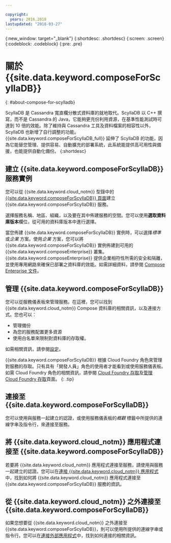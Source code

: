 ```yaml
---

copyright:
  years: 2016,2018
lastupdated: "2018-03-27"
---
```


{:new_window: target="_blank"}
{:shortdesc: .shortdesc}
{:screen: .screen}
{:codeblock: .codeblock}
{:pre: .pre}

# 關於 {{site.data.keyword.composeForScyllaDB}}
{: #about-compose-for-scylladb}

ScyllaDB 是 Cassandra 寬直欄分散式資料庫的就地取代。ScyllaDB 以 C++ 撰寫，而不是 Cassandra 的 Java，它能夠更充份利用資源，在基準性能測試時可達到 10 倍的效能。除了維持與 Cassandra 工具及資料檔案的相容性以外，ScyllaDB 也新增了自行調整的功能。{{site.data.keyword.composeForScyllaDB_full}} 延伸了 ScyllaDB 的功能，因為它能替您管理、提供容易、自動擴充的部署系統，此系統能提供高可用性與備援，也能提供自動化備份。
{:shortdesc}

## 建立 {{site.data.keyword.composeForScyllaDB}} 服務實例

您可以從 {{site.data.keyword.cloud_notm}} 型錄中的 [{{site.data.keyword.composeForScyllaDB}} 頁面](https://console.{DomainName}/catalog/services/compose-for-scylladb/)建立 {{site.data.keyword.composeForScyllaDB}} 服務。

選擇服務名稱、地區、組織，以及要在其中佈建服務的空間。您可以使用**選取資料庫版本**欄位，從可用的資料庫版本中進行選擇。

當您佈建 {{site.data.keyword.composeForScyllaDB}} 實例時，可以選擇*標準* 或*企業* 方案。使用*企業* 方案，您可以將 {{site.data.keyword.composeForScyllaDB}} 實例佈建到可用的 {{site.data.keyword.composeEnterprise}} 叢集。{{site.data.keyword.composeEnterprise}} 提供企業相符性所需的安全和隔離，並使用專用網路來確保已部署之資料庫的效能。如需詳細資料，請參閱 [Compose Enterprise 文件](../ComposeEnterprise/index.html)。

## 管理 {{site.data.keyword.composeForScyllaDB}}

您可以從服務儀表板來管理服務。在這裡，您可以找到 {{site.data.keyword.cloud_notm}} Compose 資料庫的相關資訊，以及連接方式。您也可以：

- 管理備份
- 為您的服務配置更多資源 
- 使用白名單來限制對資料庫的存取權。 

如需相關資訊，請參閱[設定](./dashboard-settings.html)。

{{site.data.keyword.composeForScyllaDB}} 根據 Cloud Foundry 角色來管理對服務的存取。只有具有「開發人員」角色的使用者才能看到或使用服務儀表板。如需 Cloud Foundry 角色的相關資訊，請參閱 [Cloud Foundry 存取](https://console.bluemix.net/docs/iam/cfaccess.html#cfaccess)及[管理 Cloud Foundry 存取](https://console.bluemix.net/docs/iam/mngcf.html#mngcf)頁面。
{: .tip}

## 連接至 {{site.data.keyword.composeForScyllaDB}}

您可以使用與服務一起建立的認證，或使用服務儀表板的*概觀* 標籤中所提供的連線字串及指令行，來連接至服務。

## 將 {{site.data.keyword.cloud_notm}} 應用程式連接至 {{site.data.keyword.composeForScyllaDB}}

若要將 {{site.data.keyword.cloud_notm}} 應用程式連接至服務，請使用與服務一起建立的認證。您可以在[連接 {{site.data.keyword.cloud_notm}} 應用程式](./connecting-bluemix-app.html)中，找到如何將 {{site.data.keyword.cloud_notm}} 應用程式連接至 {{site.data.keyword.composeForScyllaDB}} 服務的資訊。

## 從 {{site.data.keyword.cloud_notm}} 之外連接至 {{site.data.keyword.composeForScyllaDB}}

如果您想要從 {{site.data.keyword.cloud_notm}} 之外連接至 {{site.data.keyword.composeForScyllaDB}}，則可以使用所提供的連線字串或指令行。您可以在[連接外部應用程式](./connecting-external.html)中，找到如何連接的相關資訊。
